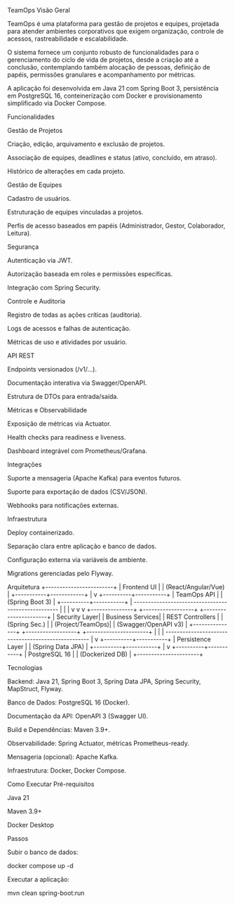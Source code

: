 TeamOps
Visão Geral

TeamOps é uma plataforma para gestão de projetos e equipes, projetada para atender ambientes corporativos que exigem organização, controle de acessos, rastreabilidade e escalabilidade.

O sistema fornece um conjunto robusto de funcionalidades para o gerenciamento do ciclo de vida de projetos, desde a criação até a conclusão, contemplando também alocação de pessoas, definição de papéis, permissões granulares e acompanhamento por métricas.

A aplicação foi desenvolvida em Java 21 com Spring Boot 3, persistência em PostgreSQL 16, conteinerização com Docker e provisionamento simplificado via Docker Compose.

Funcionalidades

Gestão de Projetos

Criação, edição, arquivamento e exclusão de projetos.

Associação de equipes, deadlines e status (ativo, concluído, em atraso).

Histórico de alterações em cada projeto.

Gestão de Equipes

Cadastro de usuários.

Estruturação de equipes vinculadas a projetos.

Perfis de acesso baseados em papéis (Administrador, Gestor, Colaborador, Leitura).

Segurança

Autenticação via JWT.

Autorização baseada em roles e permissões específicas.

Integração com Spring Security.

Controle e Auditoria

Registro de todas as ações críticas (auditoria).

Logs de acessos e falhas de autenticação.

Métricas de uso e atividades por usuário.

API REST

Endpoints versionados (/v1/...).

Documentação interativa via Swagger/OpenAPI.

Estrutura de DTOs para entrada/saída.

Métricas e Observabilidade

Exposição de métricas via Actuator.

Health checks para readiness e liveness.

Dashboard integrável com Prometheus/Grafana.

Integrações

Suporte a mensageria (Apache Kafka) para eventos futuros.

Suporte para exportação de dados (CSV/JSON).

Webhooks para notificações externas.

Infraestrutura

Deploy containerizado.

Separação clara entre aplicação e banco de dados.

Configuração externa via variáveis de ambiente.

Migrations gerenciadas pelo Flyway.

Arquitetura
                      +------------------------+
                      |      Frontend UI       |
                      |  (React/Angular/Vue)   |
                      +-----------+------------+
                                  |
                                  v
                       +----------+-----------+
                       |   TeamOps API        |
                       |   (Spring Boot 3)    |
                       +----------+-----------+
                                  |
        ---------------------------------------------------
        |                    |                          |
        v                    v                          v
+---------------+   +------------------+     +----------------------+
| Security Layer|   | Business Services|     |   REST Controllers   |
| (Spring Sec.) |   | (Project/TeamOps)|     | (Swagger/OpenAPI v3) |
+---------------+   +------------------+     +----------------------+
        |                    |                          |
        ---------------------------------------------------
                                  |
                                  v
                       +----------+-----------+
                       |   Persistence Layer  |
                       |  (Spring Data JPA)   |
                       +----------+-----------+
                                  |
                                  v
                       +----------+-----------+
                       |    PostgreSQL 16     |
                       |   (Dockerized DB)    |
                       +----------------------+


Tecnologias

Backend: Java 21, Spring Boot 3, Spring Data JPA, Spring Security, MapStruct, Flyway.

Banco de Dados: PostgreSQL 16 (Docker).

Documentação da API: OpenAPI 3 (Swagger UI).

Build e Dependências: Maven 3.9+.

Observabilidade: Spring Actuator, métricas Prometheus-ready.

Mensageria (opcional): Apache Kafka.

Infraestrutura: Docker, Docker Compose.

Como Executar
Pré-requisitos

Java 21

Maven 3.9+

Docker Desktop

Passos

Subir o banco de dados:

docker compose up -d


Executar a aplicação:

mvn clean spring-boot:run
